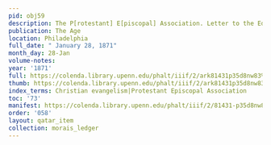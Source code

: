 ```yaml
---
pid: obj59
description: The P[rotestant] E[piscopal] Association. Letter to the Editors].
publication: The Age
location: Philadelphia
full_date: " January 28, 1871"
month_day: 28-Jan
volume-notes:
year: '1871'
full: https://colenda.library.upenn.edu/phalt/iiif/2/ark81431p35d8nw83%2FSHA256E-s7560939--360c368882fa7f336679644393a4350a66bf7a17416dbe65fc53c5efea48dccf.jpeg/full/3500,/0/default.jpg
thumb: https://colenda.library.upenn.edu/phalt/iiif/2/ark81431p35d8nw83%2FSHA256E-s7560939--360c368882fa7f336679644393a4350a66bf7a17416dbe65fc53c5efea48dccf.jpeg/full/!200,200/0/default.jpg
index_terms: Christian evangelism|Protestant Episcopal Association
toc: '73'
manifest: https://colenda.library.upenn.edu/phalt/iiif/2/81431-p35d8nw83/manifest
order: '058'
layout: qatar_item
collection: morais_ledger
---
```

